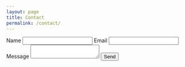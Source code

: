 ```yaml
---
layout: page
title: Contact
permalink: /contact/
---
```


<form action="https://formspree.io/amylaun@gmail.com" method="POST" class="form--contact">
    <label for="name">Name</label>
    <input type="text" name="name" required>
    <label for="email">Email</label>
    <input type="email" name="email" required>
    <label for="message">Message</label>
    <textarea name="message"></textarea>
    <input type="submit" value="Send">
</form>
